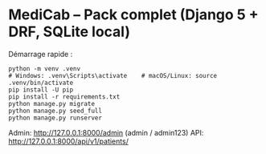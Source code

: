 # MediCab – Pack complet (Django 5 + DRF, SQLite local)

Démarrage rapide :
```
python -m venv .venv
# Windows: .venv\Scripts\activate    # macOS/Linux: source .venv/bin/activate
pip install -U pip
pip install -r requirements.txt
python manage.py migrate
python manage.py seed_full
python manage.py runserver
```
Admin: http://127.0.0.1:8000/admin  (admin / admin123)
API:   http://127.0.0.1:8000/api/v1/patients/
